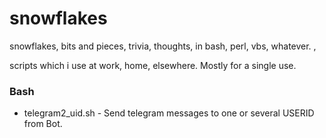 # snowflakes
snowflakes, bits and pieces, trivia, thoughts, in bash, perl, vbs, whatever. ,

scripts which i use at work, home, elsewhere. Mostly for a single use.

### Bash
* telegram2_uid.sh - Send telegram messages to one or several USERID from Bot.
